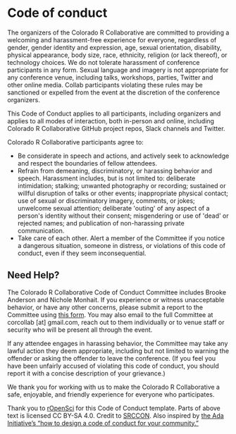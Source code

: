 # Code of conduct

The organizers of the Colorado R Collaborative are committed to providing a welcoming and harassment-free experience for everyone, regardless of gender, gender identity and expression, age, sexual orientation, disability, physical appearance, body size, race, ethnicity, religion (or lack thereof), or technology choices. We do not tolerate harassment of conference participants in any form. Sexual language and imagery is not appropriate for any conference venue, including talks, workshops, parties, Twitter and other online media. Collab participants violating these rules may be sanctioned or expelled from the event at the discretion of the conference organizers.

This Code of Conduct applies to all participants, including organizers and applies to all modes of interaction, both in-person and online, including Colorado R Collaborative GitHub project repos, Slack channels and Twitter.

Colorado R Collaborative participants agree to:

  * Be considerate in speech and actions, and actively seek to acknowledge and respect the boundaries of fellow attendees.
  * Refrain from demeaning, discriminatory, or harassing behavior and speech. Harassment includes, but is not limited to: deliberate intimidation; stalking; unwanted photography or recording; sustained or willful disruption of talks or other events; inappropriate physical contact; use of sexual or discriminatory imagery, comments, or jokes; unwelcome sexual attention; deliberate 'outing' of any aspect of a person's identity without their consent; misgendering or use of 'dead' or rejected names; and publication of non-harassing private communication.
  * Take care of each other. Alert a member of the Committee if you notice a dangerous situation, someone in distress, or violations of this code of conduct, even if they seem inconsequential.

## Need Help?

The Colorado R Collaborative Code of Conduct Committee includes Brooke Anderson and Nichole Monhait. If you experience or witness unacceptable behavior, or have any other concerns, please submit a report to the Committee using [this form](https://docs.google.com/forms/d/e/1FAIpQLSdZxYvyV-dF7t24j1NNxguzs04rXTwCmpJfhsaeOjVn3jPw-w/viewform?usp=sf_link). You may also email to the full Committee at corcollab [at] gmail.com, reach out to them individually or to venue staff or security who will be present all through the event.

If any attendee engages in harassing behavior, the Committee may take any lawful action they deem appropriate, including but not limited to warning the offender or asking the offender to leave the conference. (If you feel you have been unfairly accused of violating this code of conduct, you should report it with a concise description of your grievance.)

We thank you for working with us to make the Colorado R Collaborative a safe, enjoyable, and friendly experience for everyone who participates.

Thank you to [rOpenSci](http://ropensci.org) for this Code of Conduct template. Parts of above text is licensed CC BY-SA 4.0. Credit to [SRCCON](http://srccon.org/). Also inspired by [the Ada Initiative’s “how to design a code of conduct for your community.”](https://adainitiative.org/2014/02/howto-design-a-code-of-conduct-for-your-community/)
